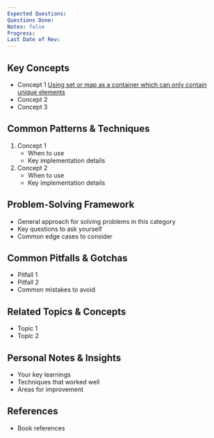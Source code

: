 ```yaml
---
Expected Questions: 
Questions Done: 
Notes: false
Progress: 
Last Date of Rev: 
---
```


## Key Concepts
- Concept 1 [Using set or map as a container which can only contain unique elements](./CONCEPTS/Using%20set%20or%20map%20as%20a%20container%20which%20can%20only%20contain%20unique%20elements.md)
- Concept 2 [](.md) 
- Concept 3

## Common Patterns & Techniques
1. Concept 1
   - When to use
   - Key implementation details
2. Concept 2
   - When to use
   - Key implementation details

## Problem-Solving Framework
- General approach for solving problems in this category
- Key questions to ask yourself
- Common edge cases to consider

## Common Pitfalls & Gotchas
- Pitfall 1
- Pitfall 2
- Common mistakes to avoid


## Related Topics & Concepts
- Topic 1
- Topic 2

## Personal Notes & Insights
- Your key learnings
- Techniques that worked well
- Areas for improvement

##  References
- Book references
